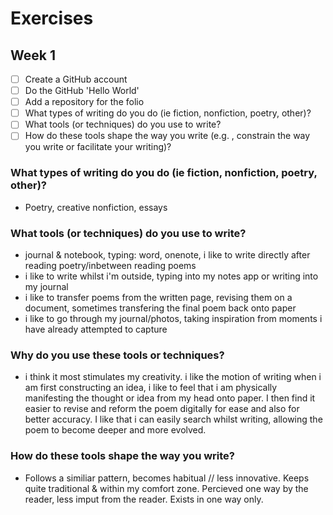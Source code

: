 # Exercises

## Week 1

 - [ ] Create a GitHub account
 - [ ] Do the GitHub 'Hello World'
 - [ ] Add a repository for the folio
 - [ ] What types of writing do you do (ie fiction, nonfiction, poetry, other)?
 - [ ] What tools (or techniques) do you use to write?
 - [ ] How do these tools shape the way you write (e.g. , constrain the way you write or facilitate your writing)?

### What types of writing do you do (ie fiction, nonfiction, poetry, other)?

- Poetry, creative nonfiction, essays


### What tools (or techniques) do you use to write?

- journal & notebook, typing: word, onenote, i like to write directly after reading poetry/inbetween reading poems
- i like to write whilst i'm outside, typing into my notes app or writing into my journal
- i like to transfer poems from the written page, revising them on a document, sometimes transfering the final poem back onto paper
- i like to go through my journal/photos, taking inspiration from moments i have already attempted to capture


### Why do you use these tools or techniques?

- i think it most stimulates my creativity. i like the motion of writing when i am first constructing an idea, i like to feel that i am physically manifesting the thought or idea from my head onto paper. I then find it easier to revise and reform the poem digitally for ease and also for better accuracy. I like that i can easily search whilst writing, allowing the poem to become deeper and more evolved. 


### How do these tools shape the way you write?

- Follows a similiar pattern, becomes habitual // less innovative. Keeps quite traditional & within my comfort zone. Percieved one way by the reader, less imput from the reader. Exists in one way only. 
